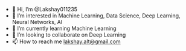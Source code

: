 - 👋 Hi, I’m @Lakshay011235
- 👀 I’m interested in Machine Learning, Data Science, Deep Learning, Neural Networks, AI
- 🌱 I’m currently learning Machine Learning
- 💞️ I’m looking to collaborate on Deep Learning
- 📫 How to reach me lakshay.alt@gmail.com

<!---
Lakshay011235/Lakshay011235 is a ✨ special ✨ repository because its `README.md` (this file) appears on your GitHub profile.
You can click the Preview link to take a look at your changes.
--->
